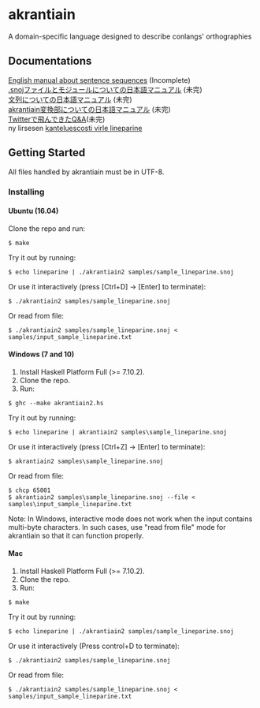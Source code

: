 # akrantiain
A domain-specific language designed to describe conlangs' orthographies

## Documentations
[English manual about sentence sequences](https://sozysozbot.github.io/akrantiain2/manuals/manuals_en.htm) (Incomplete)  
[.snojファイルとモジュールについての日本語マニュアル](https://sozysozbot.github.io/akrantiain2/manuals/modules_ja.htm) (未完)  
[文列についての日本語マニュアル](https://sozysozbot.github.io/akrantiain2/manuals/manuals_ja.htm) (未完)  
[akrantiain変換部についての日本語マニュアル](https://sozysozbot.github.io/akrantiain2/manuals/conversions_ja.htm) (未完)  
[Twitterで飛んできたQ&A](https://sozysozbot.github.io/akrantiain2/manuals/FAQ_ja.htm)(未完)  
ny lirsesen [kanteluescosti virle lineparine](https://sozysozbot.github.io/akrantiain2/manuals/manuals_conlang_lpa.htm)  
## Getting Started

All files handled by akrantiain must be in UTF-8.

### Installing
#### Ubuntu (16.04)
Clone the repo and run:
```
$ make
```

Try it out by running:
```
$ echo lineparine | ./akrantiain2 samples/sample_lineparine.snoj
```

Or use it interactively (press [Ctrl+D] -> [Enter] to terminate):
```
$ ./akrantiain2 samples/sample_lineparine.snoj
```

Or read from file:
```
$ ./akrantiain2 samples/sample_lineparine.snoj < samples/input_sample_lineparine.txt
```

#### Windows (7 and 10)
1. Install Haskell Platform Full (>= 7.10.2).
2. Clone the repo.
3. Run:
```
$ ghc --make akrantiain2.hs
```

Try it out by running:
```
$ echo lineparine | akrantiain2 samples\sample_lineparine.snoj
```

Or use it interactively (press [Ctrl+Z] -> [Enter] to terminate):
```
$ akrantiain2 samples\sample_lineparine.snoj
```

Or read from file:
```
$ chcp 65001
$ akrantiain2 samples\sample_lineparine.snoj --file < samples\input_sample_lineparine.txt
```

Note: In Windows, interactive mode does not work when the input contains multi-byte characters.
In such cases, use "read from file" mode for akrantiain so that it can function properly.

#### Mac
1. Install Haskell Platform Full (>= 7.10.2).
2. Clone the repo.
3. Run:
```
$ make
```

Try it out by running:
```
$ echo lineparine | ./akrantiain2 samples/sample_lineparine.snoj
```

Or use it interactively (Press control+D to terminate):
```
$ ./akrantiain2 samples/sample_lineparine.snoj
```

Or read from file:
```
$ ./akrantiain2 samples/sample_lineparine.snoj < samples/input_sample_lineparine.txt
```

